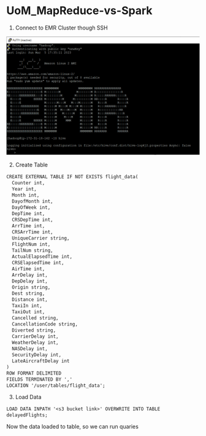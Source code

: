 # UoM_MapReduce-vs-Spark

1. Connect to EMR Cluster though SSH

![img.png](MapReduce/EMR_Cluster_Hive.PNG)

2. Create Table 

```
CREATE EXTERNAL TABLE IF NOT EXISTS flight_data(
  Counter int,
  Year int, 
  Month int,
  DayofMonth int,
  DayOfWeek int,
  DepTime int,
  CRSDepTime int,
  ArrTime int,
  CRSArrTime int,
  UniqueCarrier string,
  FlightNum int,
  TailNum string,
  ActualElapsedTime int,
  CRSElapsedTime int,
  AirTime int,
  ArrDelay int,
  DepDelay int,
  Origin string,
  Dest string,
  Distance int,
  TaxiIn int,
  TaxiOut int,
  Cancelled string,
  CancellationCode string,
  Diverted string,
  CarrierDelay int,
  WeatherDelay int,
  NASDelay int,
  SecurityDelay int,
  LateAircraftDelay int
)
ROW FORMAT DELIMITED 
FIELDS TERMINATED BY ',' 
LOCATION '/user/tables/flight_data';
```

3. Load Data 

```
LOAD DATA INPATH '<s3 bucket link>' OVERWRITE INTO TABLE delayedFlights;
```

Now the data loaded to table, so we can run quaries



